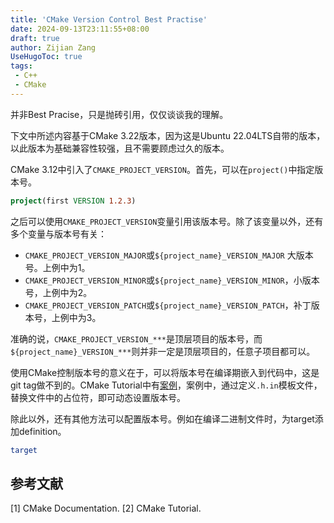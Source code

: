 ```yaml
---
title: 'CMake Version Control Best Practise'
date: 2024-09-13T23:11:55+08:00
draft: true
author: Zijian Zang
UseHugoToc: true
tags: 
 - C++
 - CMake
---
```


并非Best Pracise，只是抛砖引用，仅仅谈谈我的理解。

<!--more-->

下文中所述内容基于CMake 3.22版本，因为这是Ubuntu 22.04LTS自带的版本，以此版本为基础兼容性较强，且不需要顾虑过久的版本。

CMake 3.12中引入了`CMAKE_PROJECT_VERSION`。首先，可以在`project()`中指定版本号。

```cmake
project(first VERSION 1.2.3)
```

之后可以使用`CMAKE_PROJECT_VERSION`变量引用该版本号。除了该变量以外，还有多个变量与版本号有关：

- `CMAKE_PROJECT_VERSION_MAJOR`或`${project_name}_VERSION_MAJOR` 大版本号。上例中为1。
- `CMAKE_PROJECT_VERSION_MINOR`或`${project_name}_VERSION_MINOR`，小版本号，上例中为2。
- `CMAKE_PROJECT_VERSION_PATCH`或`${project_name}_VERSION_PATCH`，补丁版本号，上例中为3。

准确的说，`CMAKE_PROJECT_VERSION_***`是顶层项目的版本号，而`${project_name}_VERSION_***`则并非一定是顶层项目的，任意子项目都可以。

使用CMake控制版本号的意义在于，可以将版本号在编译期嵌入到代码中，这是git tag做不到的。CMake Tutorial中有[案例](https://cmake.org/cmake/help/v3.18/guide/tutorial/#adding-a-version-number-and-configured-header-file)，案例中，通过定义`.h.in`模板文件，替换文件中的占位符，即可动态设置版本号。

除此以外，还有其他方法可以配置版本号。例如在编译二进制文件时，为target添加definition。

```CMake
target
```

## 参考文献

[1] CMake Documentation.
[2] CMake Tutorial.
